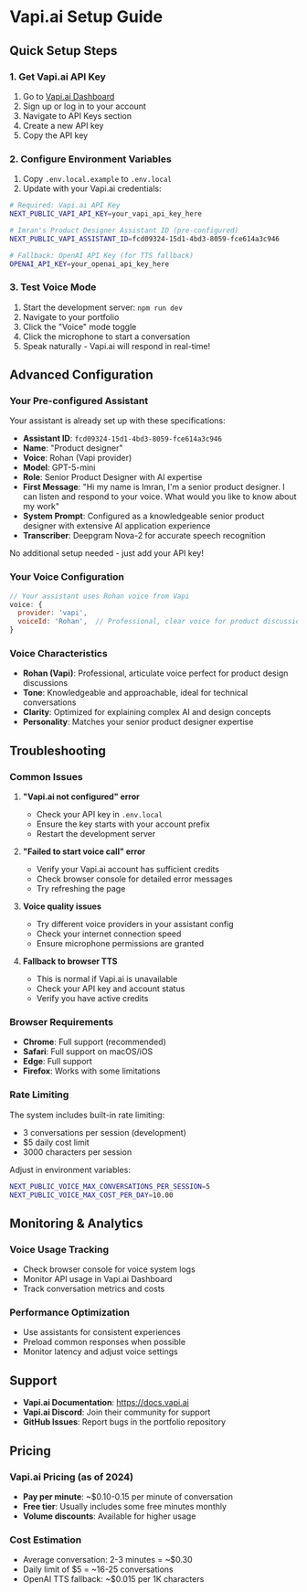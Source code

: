 # Vapi.ai Setup Guide

## Quick Setup Steps

### 1. Get Vapi.ai API Key
1. Go to [Vapi.ai Dashboard](https://dashboard.vapi.ai)
2. Sign up or log in to your account
3. Navigate to API Keys section
4. Create a new API key
5. Copy the API key

### 2. Configure Environment Variables
1. Copy `.env.local.example` to `.env.local`
2. Update with your Vapi.ai credentials:

```bash
# Required: Vapi.ai API Key
NEXT_PUBLIC_VAPI_API_KEY=your_vapi_api_key_here

# Imran's Product Designer Assistant ID (pre-configured)
NEXT_PUBLIC_VAPI_ASSISTANT_ID=fcd09324-15d1-4bd3-8059-fce614a3c946

# Fallback: OpenAI API Key (for TTS fallback)
OPENAI_API_KEY=your_openai_api_key_here
```

### 3. Test Voice Mode
1. Start the development server: `npm run dev`
2. Navigate to your portfolio
3. Click the "Voice" mode toggle
4. Click the microphone to start a conversation
5. Speak naturally - Vapi.ai will respond in real-time!

## Advanced Configuration

### Your Pre-configured Assistant
Your assistant is already set up with these specifications:

- **Assistant ID**: `fcd09324-15d1-4bd3-8059-fce614a3c946`
- **Name**: "Product designer"
- **Voice**: Rohan (Vapi provider)
- **Model**: GPT-5-mini
- **Role**: Senior Product Designer with AI expertise
- **First Message**: "Hi my name is Imran, I'm a senior product designer. I can listen and respond to your voice. What would you like to know about my work"
- **System Prompt**: Configured as a knowledgeable senior product designer with extensive AI application experience
- **Transcriber**: Deepgram Nova-2 for accurate speech recognition

No additional setup needed - just add your API key!

### Your Voice Configuration
```javascript
// Your assistant uses Rohan voice from Vapi
voice: {
  provider: 'vapi',
  voiceId: 'Rohan',  // Professional, clear voice for product discussions
}
```

### Voice Characteristics
- **Rohan (Vapi)**: Professional, articulate voice perfect for product design discussions
- **Tone**: Knowledgeable and approachable, ideal for technical conversations
- **Clarity**: Optimized for explaining complex AI and design concepts
- **Personality**: Matches your senior product designer expertise

## Troubleshooting

### Common Issues

1. **"Vapi.ai not configured" error**
   - Check your API key in `.env.local`
   - Ensure the key starts with your account prefix
   - Restart the development server

2. **"Failed to start voice call" error**
   - Verify your Vapi.ai account has sufficient credits
   - Check browser console for detailed error messages
   - Try refreshing the page

3. **Voice quality issues**
   - Try different voice providers in your assistant config
   - Check your internet connection speed
   - Ensure microphone permissions are granted

4. **Fallback to browser TTS**
   - This is normal if Vapi.ai is unavailable
   - Check your API key and account status
   - Verify you have active credits

### Browser Requirements
- **Chrome**: Full support (recommended)
- **Safari**: Full support on macOS/iOS
- **Edge**: Full support
- **Firefox**: Works with some limitations

### Rate Limiting
The system includes built-in rate limiting:
- 3 conversations per session (development)
- $5 daily cost limit
- 3000 characters per session

Adjust in environment variables:
```bash
NEXT_PUBLIC_VOICE_MAX_CONVERSATIONS_PER_SESSION=5
NEXT_PUBLIC_VOICE_MAX_COST_PER_DAY=10.00
```

## Monitoring & Analytics

### Voice Usage Tracking
- Check browser console for voice system logs
- Monitor API usage in Vapi.ai Dashboard
- Track conversation metrics and costs

### Performance Optimization
- Use assistants for consistent experiences
- Preload common responses when possible
- Monitor latency and adjust voice settings

## Support

- **Vapi.ai Documentation**: https://docs.vapi.ai
- **Vapi.ai Discord**: Join their community for support
- **GitHub Issues**: Report bugs in the portfolio repository

## Pricing

### Vapi.ai Pricing (as of 2024)
- **Pay per minute**: ~$0.10-0.15 per minute of conversation
- **Free tier**: Usually includes some free minutes monthly
- **Volume discounts**: Available for higher usage

### Cost Estimation
- Average conversation: 2-3 minutes = ~$0.30
- Daily limit of $5 = ~16-25 conversations
- OpenAI TTS fallback: ~$0.015 per 1K characters
